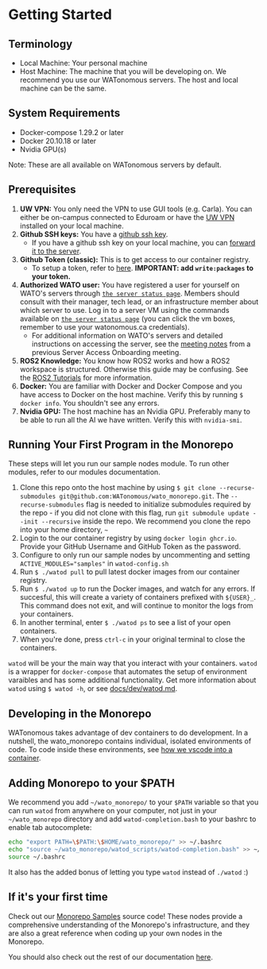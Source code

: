 # Getting Started

## Terminology
- Local Machine: Your personal machine
- Host Machine: The machine that you will be developing on. We recommend you use our WATonomous servers. The host and local machine can be the same.

## System Requirements
- Docker-compose 1.29.2 or later
- Docker 20.10.18 or later
- Nvidia GPU(s)

Note: These are all available on WATonomous servers by default.

## Prerequisites

1. **UW VPN:** You only need the VPN to use GUI tools (e.g. Carla). You can either be on-campus connected to Eduroam or have the [UW VPN](https://uwaterloo.ca/information-systems-technology/services/virtual-private-network-vpn) installed on your local machine.
2. **Github SSH keys:** You have a [github ssh key](https://docs.github.com/en/authentication/connecting-to-github-with-ssh/generating-a-new-ssh-key-and-adding-it-to-the-ssh-agent).
    * If you have a github ssh key on your local machine, you can [forward it to the server](https://docs.github.com/en/developers/overview/using-ssh-agent-forwarding).
3. **Github Token (classic):** This is to get access to our container registry.
    * To setup a token, refer to [here](https://docs.catalyst.zoho.com/en/tutorials/githubbot/java/generate-personal-access-token/). **IMPORTANT: add `write:packages` to your token.**
3. **Authorized WATO user:** You have registered a user for yourself on WATO's servers through [`the server status page`](https://status.watonomous.ca/). Members should consult with their manager, tech lead, or an infrastructure member about which server to use. Log in to a server VM using the commands available on [`the server status page`](https://status.watonomous.ca/) (you can click the vm boxes, remember to use your watonomous.ca credentials).
    * For additional information on WATO's servers and detailed instructions on accessing the server, see the [meeting notes](https://docs.google.com/document/d/1AP_DjD4oRfWWy2d3EMQheVwnTuTZH0-zBFiAqYyk7Pc/edit?usp=sharing) from a previous Server Access Onboarding meeting.
4. **ROS2 Knowledge:** You know how ROS2 works and how a ROS2 workspace is structured. Otherwise this guide may be confusing. See the [ROS2 Tutorials](http://docs.ros.org.ros.informatik.uni-freiburg.de/en/foxy/Tutorials.html) for more information.
5. **Docker:** You are familiar with Docker and Docker Compose and you have access to Docker on the host machine. Verify this by running `$ docker info`. You shouldn't see any errors.
6. **Nvidia GPU:** The host machine has an Nvidia GPU. Preferably many to be able to run all the AI we have written. Verify this with `nvidia-smi`.

## Running Your First Program in the Monorepo
These steps will let you run our sample nodes module. To run other modules, refer to our modules documentation.

1. Clone this repo onto the host machine by using `$ git clone --recurse-submodules git@github.com:WATonomous/wato_monorepo.git`. The `--recurse-submodules` flag is needed to initialize submodules required by the repo - if you did not clone with this flag, run `git submodule update --init --recursive` inside the repo. We recommend you clone the repo into your home directory, `~`
2. Login to the our container registry by using `docker login ghcr.io`. Provide your GitHub Username and GitHub Token as the password.
3. Configure to only run our sample nodes by uncommenting and setting `ACTIVE_MODULES="samples"` in `watod-config.sh`
4. Run `$ ./watod pull` to pull latest docker images from our container registry.
5. Run `$ ./watod up` to run the Docker images, and watch for any errors. If succesful, this will create a variety of containers prefixed with `${USER}_`. This command does not exit, and will continue to monitor the logs from your containers.
6. In another terminal, enter `$ ./watod ps` to see a list of your open containers.
7. When you're done, press `ctrl-c` in your original terminal to close the containers. 

`watod` will be your the main way that you interact with your containers. `watod` is a wrapper for `docker-compose` that automates the setup of environment varaibles and has some additional functionality. Get more information about `watod` using `$ watod -h`, or see [docs/dev/watod.md](../dev/watod.md).

## Developing in the Monorepo
WATonomous takes advantage of dev containers to do development. In a nutshell, the wato_monorepo contains individual, isolated environments of code. To code inside these environments, see [how we vscode into a container](./vscode.md).

## Adding Monorepo to your $PATH

We recommend you add `~/wato_monorepo/` to your `$PATH` variable so that you can run `watod` from anywhere on your computer, not just in your `~/wato_monorepo` directory and add `watod-completion.bash` to your bashrc to enable tab autocomplete:
```bash
echo "export PATH=\$PATH:\$HOME/wato_monorepo/" >> ~/.bashrc
echo "source ~/wato_monorepo/watod_scripts/watod-completion.bash" >> ~/.bashrc
source ~/.bashrc
```
It also has the added bonus of letting you type `watod` instead of `./watod` :)

## If it's your first time
Check out our [Monorepo Samples](../../src/samples/) source code! These nodes provide a comprehensive understanding of the Monorepo's infrastructure, and they are also a great reference when coding up your own nodes in the Monorepo.

You should also check out the rest of our documentation [here](../../docs/).
